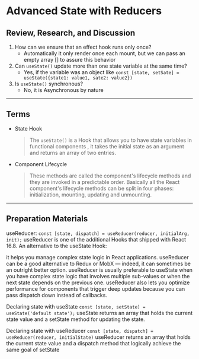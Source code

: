 
# Advanced State with Reducers

## Review, Research, and Discussion

1. How can we ensure that an effect hook runs only once?
   - Automatically it only render once each mount, but we can pass an empty array [] to assure this behavior
2. Can `useState()` update more than one state variable at the same time?
   - Yes, if the variable was an object like `const [state, setSate] = useState({state1: value1, sate2: value2})`
3. Is `useState()` synchronous?
   - No, it is Asynchronous by nature

---

## Terms

- State Hook
  > The `useState()` is a Hook that allows you to have state variables in functional components , it takes the initial state as an argument and returns an array of two entries.
  
- Component Lifecycle
  > These methods are called the component's lifecycle methods and they are invoked in a predictable order. Basically all the React component's lifecycle methods can be split in four phases: initialization, mounting, updating and unmounting.
---

## Preparation Materials

useReducer: `const [state, dispatch] = useReducer(reducer, initialArg, init);` useReducer is one of the additional Hooks that shipped with React 16.8. An alternative to the useState Hook:

it helps you manage complex state logic in React applications. useReducer can be a good alternative to Redux or MobX — indeed, it can sometimes be an outright better option. useReducer is usually preferable to useState when you have complex state logic that involves multiple sub-values or when the next state depends on the previous one. useReducer also lets you optimize performance for components that trigger deep updates because you can pass dispatch down instead of callbacks.

Declaring state with useState `const [state, setState] = useState('default state');` useState returns an array that holds the current state value and a setState method for updating the state.

Declaring state with useReducer `const [state, dispatch] = useReducer(reducer, initialState)` useReducer returns an array that holds the current state value and a dispatch method that logically achieve the same goal of setState
